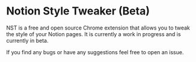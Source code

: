 # Notion Style Tweaker (Beta)

NST is a free and open source Chrome extension that allows you to tweak the style of your Notion pages. It is currently a work in progress and is currently in beta.

If you find any bugs or have any suggestions feel free to open an issue.
